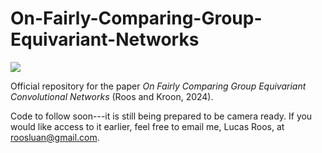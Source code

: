 # On-Fairly-Comparing-Group-Equivariant-Networks

![](moons_extracted_polytopes.png)

Official repository for the paper *On Fairly Comparing Group Equivariant Convolutional Networks* (Roos and Kroon, 2024).

Code to follow soon---it is still being prepared to be camera ready.
If you would like access to it earlier, feel free to email me, Lucas Roos, at roosluan@gmail.com.
